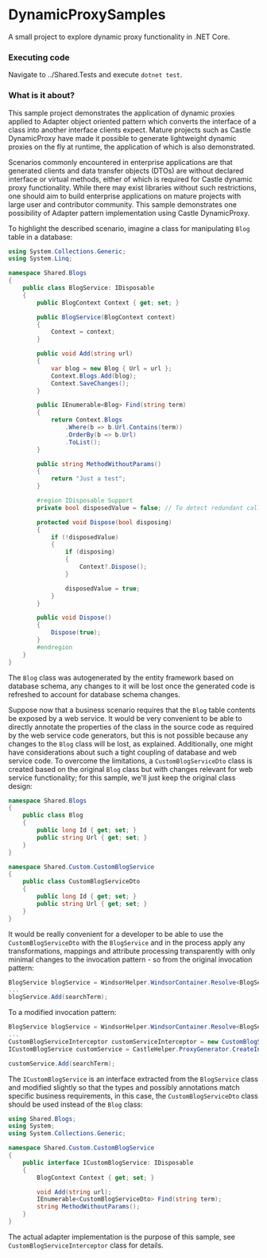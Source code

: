 # DynamicProxySamples
A small project to explore dynamic proxy functionality in .NET Core.

### Executing code
Navigate to ../Shared.Tests and execute ```dotnet test```.

### What is it about?
This sample project demonstrates the application of dynamic proxies applied to Adapter object oriented pattern which converts the interface of a class into another interface clients expect. Mature projects such as Castle DynamicProxy have made it possible to generate lightweight dynamic proxies on the fly at runtime, the application of which is also demonstrated.

Scenarios commonly encountered in enterprise applications are that generated clients and data transfer objects (DTOs) are without declared interface or virtual methods, either of which is required for Castle dynamic proxy functionality. While there may exist libraries without such restrictions, one should aim to build enterprise applications on mature projects with large user and contributor community. This sample demonstrates one possibility of Adapter pattern implementation using Castle DynamicProxy.

To highlight the described scenario, imagine a class for manipulating ```Blog``` table in a database:

```cs
using System.Collections.Generic;
using System.Linq;

namespace Shared.Blogs
{
    public class BlogService: IDisposable
    {
        public BlogContext Context { get; set; }

        public BlogService(BlogContext context)
        {
            Context = context;
        }

        public void Add(string url)
        {
            var blog = new Blog { Url = url };
            Context.Blogs.Add(blog);
            Context.SaveChanges();
        }

        public IEnumerable<Blog> Find(string term)
        {
            return Context.Blogs
                .Where(b => b.Url.Contains(term))
                .OrderBy(b => b.Url)
                .ToList();
        }

        public string MethodWithoutParams()
        {
            return "Just a test";
        }

        #region IDisposable Support
        private bool disposedValue = false; // To detect redundant calls

        protected void Dispose(bool disposing)
        {
            if (!disposedValue)
            {
                if (disposing)
                {
                    Context?.Dispose();
                }

                disposedValue = true;
            }
        }

        public void Dispose()
        {
            Dispose(true);
        }
        #endregion
    }
}
```

The ```Blog``` class was autogenerated by the entity framework based on database schema, any changes to it will be lost once the generated code is refreshed to account for database schema changes.

Suppose now that a business scenario requires that the ```Blog``` table contents be exposed by a web service. It would be very convenient to be able to directly annotate the properties of the class in the source code as required by the web service code generators, but this is not possible because any changes to the ```Blog``` class will be lost, as explained. Additionally, one might have considerations about such a tight coupling of database and web service code. To overcome the limitations, a ```CustomBlogServiceDto``` class is created based on the original ```Blog``` class but with changes relevant for web service functionality; for this sample, we'll just keep the original class design:

```cs
namespace Shared.Blogs
{
    public class Blog
    {
        public long Id { get; set; }
        public string Url { get; set; }
    }
}
```

```cs
namespace Shared.Custom.CustomBlogService
{
    public class CustomBlogServiceDto
    {
        public long Id { get; set; }
        public string Url { get; set; }
    }
}

```

It would be really convenient for a developer to be able to use the ```CustomBlogServiceDto``` with the ```BlogService``` and in the process apply any transformations, mappings and attribute processing transparently with only minimal changes to the invocation pattern - so from the original invocation pattern:

```cs
BlogService blogService = WindsorHelper.WindsorContainer.Resolve<BlogService>();
...
blogService.Add(searchTerm);
```

To a modified invocation pattern:

```cs
BlogService blogService = WindsorHelper.WindsorContainer.Resolve<BlogService>();
...
CustomBlogServiceInterceptor customServiceInterceptor = new CustomBlogServiceInterceptor(blogService);
ICustomBlogService customService = CastleHelper.ProxyGenerator.CreateInterfaceProxyWithoutTarget<ICustomBlogService>(customServiceInterceptor);

customService.Add(searchTerm);
```

The ```ICustomBlogService``` is an interface extracted from the ```BlogService``` class and modified slightly so that the types and possibly annotations match specific business requirements, in this case, the ```CustomBlogServiceDto``` class should be used instead of the ```Blog``` class:

```cs
using Shared.Blogs;
using System;
using System.Collections.Generic;

namespace Shared.Custom.CustomBlogService
{
    public interface ICustomBlogService: IDisposable
    {
        BlogContext Context { get; set; }

        void Add(string url);
        IEnumerable<CustomBlogServiceDto> Find(string term);
        string MethodWithoutParams();
    }
}
```

The actual adapter implementation is the purpose of this sample, see ```CustomBlogServiceInterceptor``` class for details.
